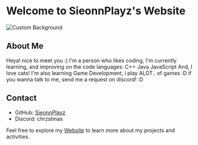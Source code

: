 # Welcome to SieonnPlayz's Website
![Custom Background](https://media.tenor.com/Ux8DkBfh_OEAAAAd/purple-cyberpunk.gif)

## About Me

Heya! nice to meet you :) I'm a person who likes coding, I'm currently learning, and improving on the code languages:
C++
Java
JavaScript
And, I love cats! I'm also learning Game Development, i play ALOT.. of games :D
if you wanna talk to me, send me a request on discord! :D

## Contact

- GitHub: [SieonnPlayz](https://github.com/SieonnPlayz)
- Discord: chrzstmas

Feel free to explore my [Website](https://sieonnplayz.github.io/) to learn more about my projects and activities.

